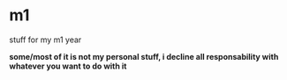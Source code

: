 # m1
stuff for my m1 year

__some/most of it is not my personal stuff, i decline all responsability with whatever you want to do with it__
